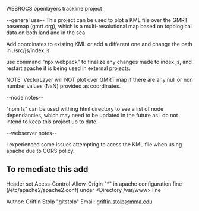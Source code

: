 WEBROCS openlayers trackline project

--general use--
This project can be used to plot a KML file over the GMRT basemap (gmrt.org), which is a multi-resolutional map based on 
topological data on both land and in the sea.

Add coordinates to existing KML or add a different one and change the path in ./src/js/index.js

use command "npx webpack" to finalize any changes made to index.js, and restart apache if is being used in external projects.

NOTE: VectorLayer will NOT plot over GMRT map if there are any null or non number values (NaN) provided as coordinates.


--node notes--

"npm ls" can be used withing html directory to see a list of node dependancies, which may need to be updated in the future as I do not intend to keep this 
project up to date.

--webserver notes--

I experienced some issues attempting to acess the KML file when using apache due to CORS policy.

To remediate this add 
-
Header set Acess-Control-Allow-Origin "*"
in apache configuration fine (/etc/apache2/apache2.conf)
under <Directory /var/www> line


Author: Griffin Stolp "gitstolp"
Email: griffin.stolp@mma.edu
